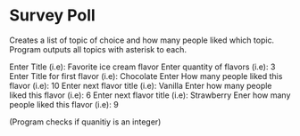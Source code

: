 # Survey Poll
Creates a list of topic of choice and how many people liked which topic. Program outputs all topics with asterisk to each.

Enter Title (i.e): Favorite ice cream flavor
Enter quantity of flavors (i.e): 3
Enter Title for first flavor (i.e): Chocolate
Enter How many people liked this flavor (i.e): 10
Enter next flavor title (i.e): Vanilla
Enter how many people liked this flavor (i.e): 6
Enter next flavor title (i.e): Strawberry
Ener how many people liked this flavor (i.e): 9

(Program checks if quanitiy is an integer)

